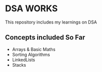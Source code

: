 
# DSA WORKS

This repository includes my learnings on DSA

## Concepts included So Far

- Arrays & Basic Maths
- Sorting Algorithms
- LinkedLists
- Stacks
